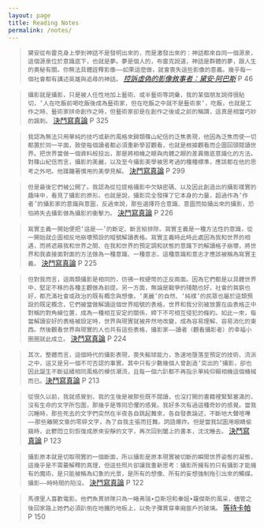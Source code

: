 ```yaml
---
layout: page
title: Reading Notes
permalink: /notes/
---
```


>`黛安從布雷克身上學到神話不是發明出來的，而是激發出來的：神話都來自同一個源泉，這個源泉位於意識底下，也就是夢。夢是個人的，布雷克說道，神話是群體的夢，跟人生的奧秘有關。你無法具體詮釋影像——如果這麼做，就會喪失這些影像的意義。幾乎每一個社會都有講述英雄與追尋的神話。` [_控訴虛偽的影像敘事者：黛安‧阿巴斯_](http://book.douban.com/subject/3311478/) P 46

>`攝影就是攝影，只是被人任性地加上藝術、或半藝術等詞彙，我的某個朋友說得很貼切，‘人在吃飯前喝吃飯後成為藝術家，但在吃飯之中就不是藝術家’，吃飯，也就是工作之時、藝術家拼命創作之時，但藝術家卻是在創作之後或之前的稱謂，這真是相當巧妙的諷刺。`
[決鬥寫真論](http://book.douban.com/subject/24866081/) P 325

>`我認為無法只用單純的技巧或新的風格來歸類篠山紀信的泛焦表現，他因為泛焦而使一切都置於同一平面，致使每個讀者都必須重新學習觀看，也就是根據觀看而企圖回頭閱讀世界。把世界當做一個資料般投出，那是將相機之眼與肉體之眼的差異徹底意識化的方法。對篠山紀信而言，攝影的美麗，以及至今攝影美學被思考過的種種標準，應該都在他的思考之外吧。他蹂躪著慣用的美學見解。` [決鬥寫真論](http://book.douban.com/subject/24866081/) P 299

>`但是最後它們被公開了。我認為從拉提格攝影中欠缺密碼、以及因此創造出的攝影樸實的趣味中，看見了攝影的原形。也就是說，攝影完全發揮了它本身的力量，超過作為‘作者’的攝影家的意識與意圖，反過來說，那些選擇符合意識、意圖而拍攝出來的攝影，恐怕將失去攝影做為攝影的衝擊力。`
[決鬥寫真論](http://book.douban.com/subject/24866081/) P 226

>`寫實主義一開始便把‘這是——’的斷定、斷言給排除。寫實主義是一種方法性的意識，從一開始就企圖相反地崩壞預設的暗號解讀表格。寫實主義時此時此處因為我和世界的相遇，而將遮蔽我和世界之間、在我和世界的預定調和狀態的意識下的解讀格子崩壞，將世界和我直接面對面的方法做為一種意識、一種意志，這種意識和意志才應該被稱為寫實主義。` [決鬥寫真論](http://book.douban.com/subject/24866081/) P 225

>`但對我而言，這兩類攝影是相同的，彷彿一枚硬幣的正反兩面。因為它們都是以具體世界中，堅定不移的各種主觀做為前提。另一方面，無論是戰爭的殘酷也好，社會的貧窮也好，都充滿社會或政治的既有概念與想像，‘美麗’的自然、‘純樸’的民眾也屬於這類預設的既定概念，它們被當做解讀這個世界暗號的表格，世界和我分別被放置在由表格正中對稱的對角線位置，成為一種相互安定的關係，締下不可相互侵犯的條約。如此一來，每當解讀安好的表格被設定時，世界與現實就被井然地改變，成為容易理解、容易消化的東西。然後觀看世界與現實的人也共有這些表格，攝影家——讀者（觀看攝影者）的幸福小圈圈就此成立。` [決鬥寫真論](http://book.douban.com/subject/24866081/) P 224

>`其次，整體而言，這個時代的攝影表現，喪失輸球能力，急速地墮落至預定的技術、流派之中，這又是另一個不可否認的事實。其中只有少數幾個人曾創造‘突出的’攝影，卻也因此誕生不斷延續相同風格的模仿潮流，且每一個六趴都不再指示單純仰賴相機這個機械而已。`[決鬥寫真論](http://book.douban.com/subject/24866081/) P 213

>`從很久以前，我就感覺到，我的生後是被那些既不閱讀，也沒打開的書籍裡緊緊塞滿的，沒有生命的文字所包圍，那幾乎是等同恐懼的感覺。我好多次有過這種奇妙的感覺。當我沉睡時，那些死去的文字們突然在半夜各自跳起舞來，各自發表論述，不斷地大聲喧嘩——那些離開文章的零碎文字，為了自我主張而狂舞。詞語爆炸。但是當我試圖用眼睛偷窺時，此鬱悶立刻恢復成原來安靜的文字，再次回到闔上的書本，沈沈睡去。`
[決鬥寫真論](http://book.douban.com/subject/24866081/) P 123

>`攝影原本就是切取現實的一個斷面，所以攝影是原本現實被切斷的瞬間世界姿態的凝態，這幾乎是不需要解釋的真理，但這些照片卻讓我重新思考：攝影所擁有的只有攝影才能擁有的魔術，是只能被稱為幻象的光景，是所有的想像、所有的妄想強制拖引出來的觸媒。攝影——時時間的陷沒。`
[決鬥寫真論](http://book.douban.com/subject/24866081/) P 122

>`馬德里人喜歡電影。他們魚貫排隊只為一睹弗瑞∙亞斯坦和秦姐∙羅傑斯的風采，儘管之後回家路上她們必須趴倒在地鐵的地板上，以免子彈貫穿車廂窗戶的玻璃。`
[等待卡帕](http://book.douban.com/subject/6894177/) P 150
